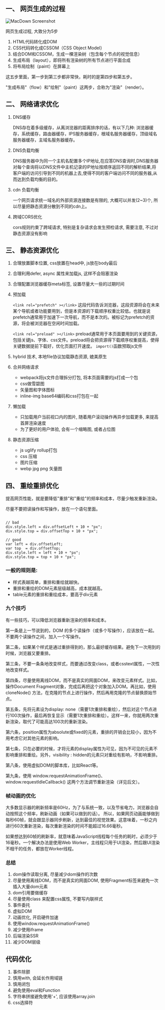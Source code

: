 ## 一、 网页生成的过程

![MacDown Screenshot](http://www.ruanyifeng.com/blogimg/asset/2015/bg2015091501.png)

网页生成过程, 大致分为5步

1. HTML代码转化成DOM
2. CSS代码转化成CSSOM（CSS Object Model）
3. 结合DOM和CSSOM，生成一棵渲染树（包含每个节点的视觉信息）
4. 生成布局（layout），即将所有渲染树的所有节点进行平面合成
5. 将布局绘制（paint）在屏幕上

这五步里面，第一步到第三步都非常快，耗时的是第四步和第五步。

"生成布局"（flow）和"绘制"（paint）这两步，合称为"渲染"（render）。

## 二、 网络请求优化
1. DNS缓存

	DNS存在着多级缓存，从离浏览器的距离排序的话，有以下几种: 浏览器缓存，系统缓存，路由器缓存，IPS服务器缓存，根域名服务器缓存，顶级域名服务器缓存，主域名服务器缓存。
	
2. DNS负载均衡

	DNS服务器中为同一个主机名配置多个IP地址,在应答DNS查询时,DNS服务器对每个查询将以DNS文件中主机记录的IP地址按顺序返回不同的解析结果,将客户端的访问引导到不同的机器上去,使得不同的客户端访问不同的服务器,从而达到负载均衡的目的｡
	
3. cdn 负载均衡

	一个网页请求统一域名的外部资源连接数是有限的, 大概可以并发(2~3)个, 所以尽量把静态资源分散到不同的cdn上。
	
4. 跨域CORS优化

	cors规则约束了跨域请求, 特别是复杂请求会发生预检请求, 需要注意, 不过对静态资源没有影响

			

## 三、 静态资源优化

1. 合理放置脚本位置, css放置在head中, js放在body最后
2. 合理利用defer, async 属性来加载js, 这样不会阻塞渲染
3. 合理配置浏览器缓存meta标签, 设置尽量大一些的过期时间
4. 预加载

	`<link rel="prefetch" ></link>`
	这段代码告诉浏览器，这段资源将会在未来某个导航或者功能要用到，但是本资源的下载顺序权重比较低。也就是说prefetch通常用于加速下一次导航，而不是本次的。被标记为prefetch的资源，将会被浏览器在空闲时间加载。
	
	`<link rel="preload" ></link>`
	preload通常用于本页面要用到的关键资源，包括关键js、字体、css文件。preload将会把资源得下载顺序权重提高，使得关键数据提前下载好，优化页面打开速度。
	`import()`函数预取js文件
5. hybrid 技术, 本地file协议加载静态资源, 媲美原生
6. 	合并网络请求

	* webpack将js文件合理拆分打包, 将本页面需要的js打成一个包
	* css做雪碧图
	* 矢量图和字体图标
	* inline-img base64编码和css打包在一起

	
7. 	懒加载

	* 只加载用户当前视口内的图片, 随着用户滚动操作再异步加载更多, 来提高首屏渲染速度
	* 为了更好的用户体验, 会有一个缩略图, 或者占位图

8. 静态资源压缩

	* js  uglify rollup打包
	* css 压缩
	* 图片压缩
	* webp jpg png 矢量图	
	
	
	
## 四、 重绘重排优化	


提高网页性能，就是要降低"重排"和"重绘"的频率和成本，尽量少触发重新渲染。

尽量不要把读操作和写操作，放在一个语句里面。

```

// bad
div.style.left = div.offsetLeft + 10 + "px";
div.style.top = div.offsetTop + 10 + "px";

// good
var left = div.offsetLeft;
var top  = div.offsetTop;
div.style.left = left + 10 + "px";
div.style.top = top + 10 + "px";

```

### 一般的规则是:

* 样式表越简单，重排和重绘就越快。
* 重排和重绘的DOM元素层级越高，成本就越高。
* table元素的重排和重绘成本，要高于div元素


### 九个技巧

有一些技巧，可以降低浏览器重新渲染的频率和成本。

第一条是上一节说到的，DOM 的多个读操作（或多个写操作），应该放在一起。不要两个读操作之间，加入一个写操作。

第二条，如果某个样式是通过重排得到的，那么最好缓存结果。避免下一次用到的时候，浏览器又要重排。

第三条，不要一条条地改变样式，而要通过改变class，或者csstext属性，一次性地改变样式。

第四条，尽量使用离线DOM，而不是真实的网面DOM，来改变元素样式。比如，操作Document Fragment对象，完成后再把这个对象加入DOM。再比如，使用 cloneNode() 方法，在克隆的节点上进行操作，然后再用克隆的节点替换原始节点。

第五条，先将元素设为display: none（需要1次重排和重绘），然后对这个节点进行100次操作，最后再恢复显示（需要1次重排和重绘）。这样一来，你就用两次重新渲染，取代了可能高达100次的重新渲染。

第六条，position属性为absolute或fixed的元素，重排的开销会比较小，因为不用考虑它对其他元素的影响。

第七条，只在必要的时候，才将元素的display属性为可见，因为不可见的元素不影响重排和重绘。另外，visibility : hidden的元素只对重绘有影响，不影响重排。

第八条，使用虚拟DOM的脚本库，比如React等。

第九条，使用 window.requestAnimationFrame()、window.requestIdleCallback() 这两个方法调节重新渲染（详见后文）。

### 帧动画的优化

大多数显示器的刷新频率是60Hz，为了与系统一致，以及节省电力，浏览器会自动按照这个频率，刷新动画（如果可以做到的话）。
所以，如果网页动画能够做到每秒60帧，就会跟显示器同步刷新，达到最佳的视觉效果。这意味着，一秒之内进行60次重新渲染，每次重新渲染的时间不能超过16.66毫秒。

如果想达到60帧的刷新率，就意味着JavaScript线程每个任务的耗时，必须少于16毫秒。一个解决办法是使用Web Worker，主线程只用于UI渲染，然后跟UI渲染不相干的任务，都放在Worker线程。

### 总结
 1. dom操作读取分离, 尽量减少dom操作的次数
 2. 尽量使用离线DOM，而不是真实的网面DOM, 使用Fragment标签来避免一次插入大量dom元素
 3. dom引用要做缓存
 4. 尽量使用class 来配置css属性, 不要写内联样式
 5. 事件委托
 6. 虚拟DOM
 7. 动画优化, 开启硬件加速
 8. 使用window.requestAnimationFrame()
 9. 减少使用iframe
 10. 后端渲染SSR
 11. 减少DOM层级

 
## 代码优化
 
 1. 事件除颤
 2. 慎用with, 会延长作用域链
 3. 慎用闭包
 4. 避免使用eval和Function
 5. 字符串拼接避免使用'+', 应该使用array.join
 6. css选择符
 
